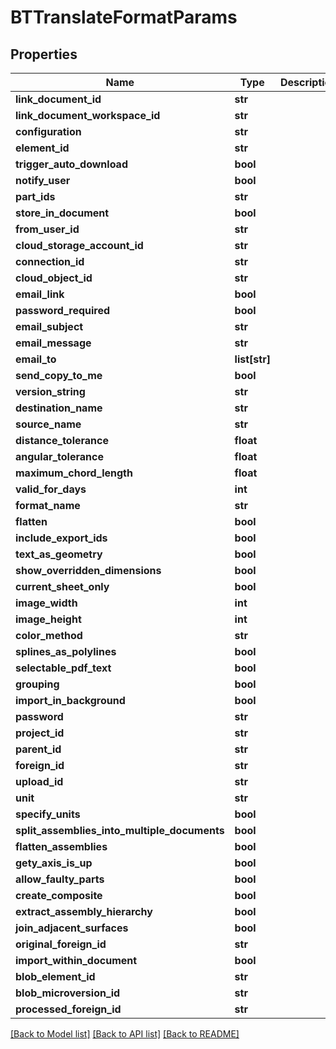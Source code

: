 # BTTranslateFormatParams

## Properties
Name | Type | Description | Notes
------------ | ------------- | ------------- | -------------
**link_document_id** | **str** |  | [optional] 
**link_document_workspace_id** | **str** |  | [optional] 
**configuration** | **str** |  | [optional] 
**element_id** | **str** |  | [optional] 
**trigger_auto_download** | **bool** |  | [optional] 
**notify_user** | **bool** |  | [optional] 
**part_ids** | **str** |  | [optional] 
**store_in_document** | **bool** |  | [optional] 
**from_user_id** | **str** |  | [optional] 
**cloud_storage_account_id** | **str** |  | [optional] 
**connection_id** | **str** |  | [optional] 
**cloud_object_id** | **str** |  | [optional] 
**email_link** | **bool** |  | [optional] 
**password_required** | **bool** |  | [optional] 
**email_subject** | **str** |  | [optional] 
**email_message** | **str** |  | [optional] 
**email_to** | **list[str]** |  | [optional] 
**send_copy_to_me** | **bool** |  | [optional] 
**version_string** | **str** |  | [optional] 
**destination_name** | **str** |  | [optional] 
**source_name** | **str** |  | [optional] 
**distance_tolerance** | **float** |  | [optional] 
**angular_tolerance** | **float** |  | [optional] 
**maximum_chord_length** | **float** |  | [optional] 
**valid_for_days** | **int** |  | [optional] 
**format_name** | **str** |  | [optional] 
**flatten** | **bool** |  | [optional] 
**include_export_ids** | **bool** |  | [optional] 
**text_as_geometry** | **bool** |  | [optional] 
**show_overridden_dimensions** | **bool** |  | [optional] 
**current_sheet_only** | **bool** |  | [optional] 
**image_width** | **int** |  | [optional] 
**image_height** | **int** |  | [optional] 
**color_method** | **str** |  | [optional] 
**splines_as_polylines** | **bool** |  | [optional] 
**selectable_pdf_text** | **bool** |  | [optional] 
**grouping** | **bool** |  | [optional] 
**import_in_background** | **bool** |  | [optional] 
**password** | **str** |  | [optional] 
**project_id** | **str** |  | [optional] 
**parent_id** | **str** |  | [optional] 
**foreign_id** | **str** |  | [optional] 
**upload_id** | **str** |  | [optional] 
**unit** | **str** |  | [optional] 
**specify_units** | **bool** |  | [optional] 
**split_assemblies_into_multiple_documents** | **bool** |  | [optional] 
**flatten_assemblies** | **bool** |  | [optional] 
**gety_axis_is_up** | **bool** |  | [optional] 
**allow_faulty_parts** | **bool** |  | [optional] 
**create_composite** | **bool** |  | [optional] 
**extract_assembly_hierarchy** | **bool** |  | [optional] 
**join_adjacent_surfaces** | **bool** |  | [optional] 
**original_foreign_id** | **str** |  | [optional] 
**import_within_document** | **bool** |  | [optional] 
**blob_element_id** | **str** |  | [optional] 
**blob_microversion_id** | **str** |  | [optional] 
**processed_foreign_id** | **str** |  | [optional] 

[[Back to Model list]](../README.md#documentation-for-models) [[Back to API list]](../README.md#documentation-for-api-endpoints) [[Back to README]](../README.md)



